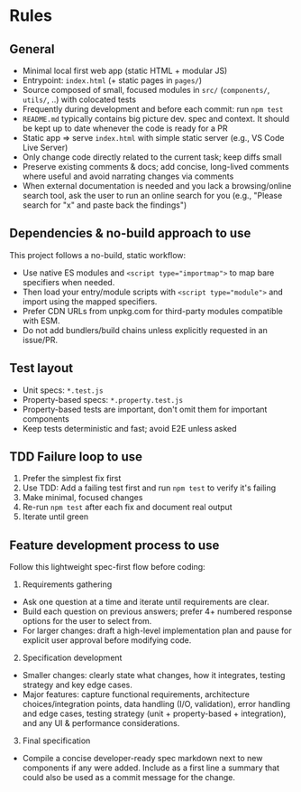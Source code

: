 
# Rules

## General
- Minimal local first web app (static HTML + modular JS)
- Entrypoint: `index.html` (+ static pages in `pages/`)
- Source composed of small, focused modules in `src/` (`components/`, `utils/`, ..) with colocated tests
- Frequently during development and before each commit: run `npm test` 
- `README.md` typically contains big picture dev. spec and context. It should be kept up to date whenever the code is ready for a PR
- Static app => serve `index.html` with simple static server (e.g., VS Code Live Server)
- Only change code directly related to the current task; keep diffs small
- Preserve existing comments & docs; add concise, long-lived comments where useful and avoid narrating changes via comments
- When external documentation is needed and you lack a browsing/online search tool, ask the user to run an online search for you (e.g., "Please search for \"x\" and paste back the findings")

## Dependencies & no-build approach to use
This project follows a no-build, static workflow:
- Use native ES modules and `<script type="importmap">` to map bare specifiers when needed.
- Then load your entry/module scripts with `<script type="module">` and import using the mapped specifiers.
- Prefer CDN URLs from unpkg.com for third-party modules compatible with ESM.
- Do not add bundlers/build chains unless explicitly requested in an issue/PR.

## Test layout
- Unit specs: `*.test.js`
- Property-based specs: `*.property.test.js`
- Property-based tests are important, don't omit them for important components
- Keep tests deterministic and fast; avoid E2E unless asked

## TDD Failure loop to use
1. Prefer the simplest fix first 
2. Use TDD: Add a failing test first and run `npm test` to verify it's failing
3. Make minimal, focused changes
4. Re-run `npm test` after each fix and document real output
5. Iterate until green

## Feature development process to use

Follow this lightweight spec-first flow before coding:

1) Requirements gathering
- Ask one question at a time and iterate until requirements are clear.
- Build each question on previous answers; prefer 4+ numbered response options for the user to select from.
- For larger changes: draft a high-level implementation plan and pause for explicit user approval before modifying code.

2) Specification development
- Smaller changes: clearly state what changes, how it integrates, testing strategy and key edge cases.
- Major features: capture functional requirements, architecture choices/integration points, data handling (I/O, validation), error handling and edge cases, testing strategy (unit + property-based + integration), and any UI & performance considerations.

3) Final specification
- Compile a concise developer-ready spec markdown next to new components if any were added. Include as a first line a summary that could also be used as a commit message for the change.
